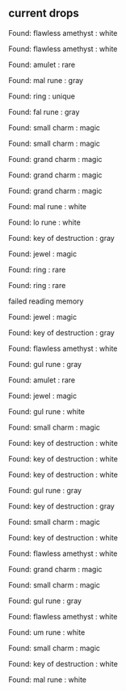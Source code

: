 ## current drops

Found: flawless amethyst : white
Found: flawless amethyst : white
Found: amulet : rare
Found: mal rune : gray
Found: ring : unique
Found: fal rune : gray
Found: small charm : magic
Found: small charm : magic
Found: grand charm : magic
Found: grand charm : magic
Found: grand charm : magic
Found: mal rune : white
Found: lo rune : white
Found: key of destruction : gray
Found: jewel : magic
Found: ring : rare
Found: ring : rare
failed reading memory
Found: jewel : magic
Found: key of destruction : gray
Found: flawless amethyst : white
Found: gul rune : gray
Found: amulet : rare
Found: jewel : magic
Found: gul rune : white
Found: small charm : magic
Found: key of destruction : white
Found: key of destruction : white
Found: key of destruction : white
Found: gul rune : gray
Found: key of destruction : gray
Found: small charm : magic
Found: key of destruction : white
Found: flawless amethyst : white
Found: grand charm : magic
Found: small charm : magic
Found: gul rune : gray
Found: flawless amethyst : white
Found: um rune : white
Found: small charm : magic
Found: key of destruction : white
Found: mal rune : white
